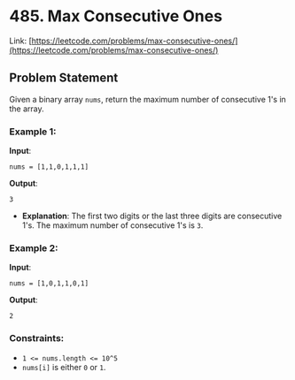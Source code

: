 # 485. Max Consecutive Ones
Link: [https://leetcode.com/problems/max-consecutive-ones/](https://leetcode.com/problems/max-consecutive-ones/)

## Problem Statement
Given a binary array `nums`, return the maximum number of consecutive 1's in the array.

### Example 1:
**Input**: 
```
nums = [1,1,0,1,1,1]
```
**Output**: 
```
3
```
  - **Explanation**: The first two digits or the last three digits are consecutive 1's. The maximum number of consecutive 1's is `3`.

### Example 2:
**Input**: 
```
nums = [1,0,1,1,0,1]
```
**Output**: 
```
2
```

### Constraints:
- `1 <= nums.length <= 10^5`
- `nums[i]` is either `0` or `1`.
